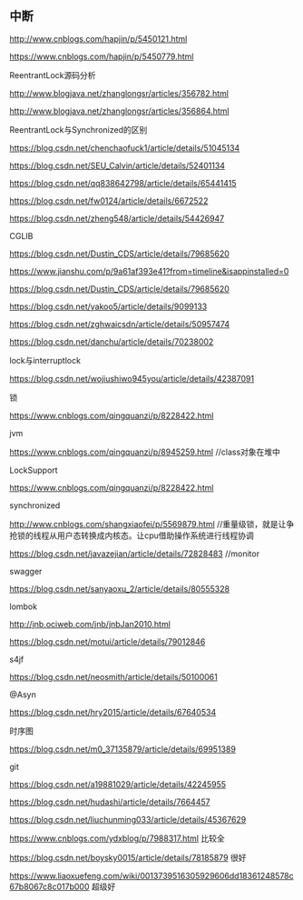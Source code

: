 ## 中断

http://www.cnblogs.com/hapjin/p/5450121.html

https://www.cnblogs.com/hapjin/p/5450779.html



ReentrantLock源码分析

http://www.blogjava.net/zhanglongsr/articles/356782.html

http://www.blogjava.net/zhanglongsr/articles/356864.html



ReentrantLock与Synchronized的区别

https://blog.csdn.net/chenchaofuck1/article/details/51045134

https://blog.csdn.net/SEU_Calvin/article/details/52401134

https://blog.csdn.net/qq838642798/article/details/65441415

https://blog.csdn.net/fw0124/article/details/6672522

https://blog.csdn.net/zheng548/article/details/54426947



CGLIB

https://blog.csdn.net/Dustin_CDS/article/details/79685620

https://www.jianshu.com/p/9a61af393e41?from=timeline&isappinstalled=0

https://blog.csdn.net/Dustin_CDS/article/details/79685620

https://blog.csdn.net/yakoo5/article/details/9099133

https://blog.csdn.net/zghwaicsdn/article/details/50957474

https://blog.csdn.net/danchu/article/details/70238002



lock与interruptlock

https://blog.csdn.net/wojiushiwo945you/article/details/42387091



锁

https://www.cnblogs.com/qingquanzi/p/8228422.html



jvm

https://www.cnblogs.com/qingquanzi/p/8945259.html  //class对象在堆中



LockSupport

https://www.cnblogs.com/qingquanzi/p/8228422.html



synchronized

http://www.cnblogs.com/shangxiaofei/p/5569879.html //重量级锁，就是让争抢锁的线程从用户态转换成内核态。让cpu借助操作系统进行线程协调

https://blog.csdn.net/javazejian/article/details/72828483 //monitor



swagger

https://blog.csdn.net/sanyaoxu_2/article/details/80555328



lombok

http://jnb.ociweb.com/jnb/jnbJan2010.html

https://blog.csdn.net/motui/article/details/79012846



s4jf

https://blog.csdn.net/neosmith/article/details/50100061



@Asyn

https://blog.csdn.net/hry2015/article/details/67640534



时序图

https://blog.csdn.net/m0_37135879/article/details/69951389



git

https://blog.csdn.net/a19881029/article/details/42245955

https://blog.csdn.net/hudashi/article/details/7664457

https://blog.csdn.net/liuchunming033/article/details/45367629

https://www.cnblogs.com/ydxblog/p/7988317.html  比较全

https://blog.csdn.net/boysky0015/article/details/78185879  很好

https://www.liaoxuefeng.com/wiki/0013739516305929606dd18361248578c67b8067c8c017b000  超级好